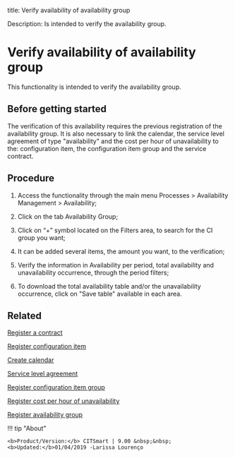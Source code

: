 title: Verify availability of availability group

Description: Is intended to verify the availability group.
# Verify availability of availability group

This functionality is intended to verify the availability group.

Before getting started
----------------------

The verification of this availability requires the previous registration of the
availability group. It is also necessary to link the calendar, the service level
agreement of type "availability" and the cost per hour of unavailability to the:
configuration item, the configuration item group and the service contract.

Procedure
-------------

1.  Access the functionality through the main menu Processes \> Availability
    Management \> Availability;

2.  Click on the tab Availability Group;

3.  Click on “+” symbol located on the Filters area, to search for the CI group
    you want;

4.  It can be added several items, the amount you want, to the verification;

5.  Verify the information in Availability per period, total availability and
    unavailability occurrence, through the period filters;

6.  To download the total availability table and/or the unavailability
    occurrence, click on "Save table" available in each area.

Related
-----------

 [Register a contract](/en-us/citsmart-platform-9/additional-features/contract-management/use/register-contract.html)  

 [Register configuration item](/en-us/citsmart-platform-9/processes/configuration/use/register-CI.html) 
 
 [Create calendar](/en-us/citsmart-platform-9/platform-administration/time/create-calendar.html) 

 [Service level agreement](/en-us/citsmart-platform-9/processes/service-level/use/service-level-agreement.html)  

 [Register configuration item group](/en-us/citsmart-platform-9/processes/configuration/configuration/register-configuration-item-group.html) 

 [Register cost per hour of unavailability](/en-us/citsmart-platform-9/processes/configuration/use/cost-per-hour-unavailability.html)   

 [Register availability group](/en-us/citsmart-platform-9/processes/availability/configuration/register-availability-group.html) 


!!! tip "About"

    <b>Product/Version:</b> CITSmart | 9.00 &nbsp;&nbsp;
    <b>Updated:</b>01/04/2019 -Larissa Lourenço

